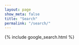 ```yaml
---
layout: page
show_meta: false
title: "Search"
permalink: "/search/"
---
```


{% include google_search.html %}

<!--<form style="padding-bottom: 200px;" onsubmit="google_search()" >
  <input type="text" id="google-search" placeholder="{{ site.data.language.enter_search_term }}">
</form>-->
